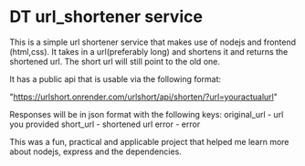 # DT url_shortener service
This is a simple url shortener service that makes use of nodejs and frontend (html,css).
It takes in a url(preferably long) and shortens it and returns the shortened url.
The short url will still point to the old one.

It has a public api that is usable via the following format:

"https://urlshort.onrender.com/urlshort/api/shorten/?url=youractualurl"

Responses will be in json format with the following keys:
original_url - url you provided
short_url - shortened url
error - error

This was a fun, practical and applicable project that helped me learn more about nodejs, express
and the dependencies. 
